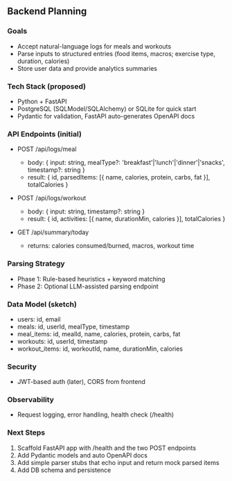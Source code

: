 
## Backend Planning

### Goals
- Accept natural-language logs for meals and workouts
- Parse inputs to structured entries (food items, macros; exercise type, duration, calories)
- Store user data and provide analytics summaries

### Tech Stack (proposed)
- Python + FastAPI
- PostgreSQL (SQLModel/SQLAlchemy) or SQLite for quick start
- Pydantic for validation, FastAPI auto-generates OpenAPI docs

### API Endpoints (initial)
- POST /api/logs/meal
  - body: { input: string, mealType?: 'breakfast'|'lunch'|'dinner'|'snacks', timestamp?: string }
  - result: { id, parsedItems: [{ name, calories, protein, carbs, fat }], totalCalories }

- POST /api/logs/workout
  - body: { input: string, timestamp?: string }
  - result: { id, activities: [{ name, durationMin, calories }], totalCalories }

- GET /api/summary/today
  - returns: calories consumed/burned, macros, workout time

### Parsing Strategy
- Phase 1: Rule-based heuristics + keyword matching
- Phase 2: Optional LLM-assisted parsing endpoint

### Data Model (sketch)
- users: id, email
- meals: id, userId, mealType, timestamp
- meal_items: id, mealId, name, calories, protein, carbs, fat
- workouts: id, userId, timestamp
- workout_items: id, workoutId, name, durationMin, calories

### Security
- JWT-based auth (later), CORS from frontend

### Observability
- Request logging, error handling, health check (/health)

### Next Steps
1) Scaffold FastAPI app with /health and the two POST endpoints
2) Add Pydantic models and auto OpenAPI docs
3) Add simple parser stubs that echo input and return mock parsed items
4) Add DB schema and persistence
